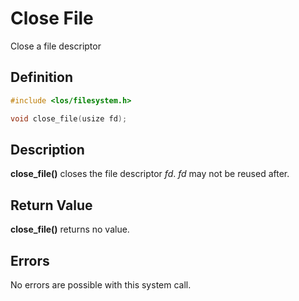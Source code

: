 # Close File
Close a file descriptor

## Definition

```c
#include <los/filesystem.h>

void close_file(usize fd);
```

## Description
**close_file()** closes the file descriptor *fd*. *fd* may not be reused after.

## Return Value
**close_file()** returns no value.

## Errors
No errors are possible with this system call.